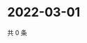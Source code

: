 # 2022-03-01

共 0 条

<!-- BEGIN WEIBO -->
<!-- 最后更新时间 Tue Mar 01 2022 03:00:43 GMT+0800 (China Standard Time) -->

<!-- END WEIBO -->
